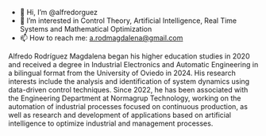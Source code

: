 - 👋 Hi, I’m @alfredorguez
- 👀 I’m interested in Control Theory, Artificial Intelligence, Real Time Systems and Mathematical Optimization
- 📫 How to reach me: a.rodmagdalena@gmail.com

Alfredo Rodríguez Magdalena began his higher education studies in 2020 and received a degree in Industrial Electronics and Automatic Engineering in a bilingual format from the University of Oviedo in 2024.
His research interests include the analysis and identification of system dynamics using data-driven control techniques.
Since 2022, he has been associated with the Engineering Department at Normagrup Technology, working on the automation of industrial processes focused on continuous production,
as well as research and development of applications based on artificial intelligence to optimize industrial and management processes.
